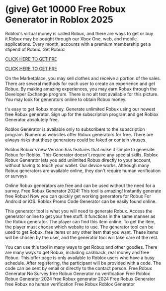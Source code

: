 # (give) Get 10000 Free Robux Generator in Roblox 2025

Roblox's virtual money is called Robux, and there are ways to get or buy it.Robux may be bought through our Xbox One, web, and mobile applications. Every month, accounts with a premium membership get a stipend of Robux. Get Robux:

[CLICK HERE TO GET FRE](https://appbitly.com/Roblox-Free-Robux)

[CLICK HERE TO GET FRE](https://appbitly.com/Roblox-Free-Robux)

On the Marketplace, you may sell clothes and receive a portion of the sales. There are several methods for each user to create an experience and get Robux. By making amazing experiences, you may earn Robux through the Developer Exchange program. There is no alt text available for this picture. You may look for generators online to obtain Robux money.

t's easy to get Robux money. Generate unlimited Robux using our newest free Robux generator. Sign up for the subscription program and get Roblox Generator absolutely free.

Roblox Generator is available only to subscribers to the subscription program. Numerous websites offer Robux generators for free. There are always risks that these generators could be faked or contain viruses.

Roblox Robux's new Version has features that make it simple to generate Robux for Roblox. This Generator doesn't require any special skills. Roblox Robux Generator lets you add unlimited Robux directly to your account, without having to touch your wallet. Our device works. Although many Robux generators are available online, they don't require human verification or surveys

Online Robux generators are free and can be used without the need for a survey. Free Robux Generator 2024! This tool is amazing! Instantly generate free Robux! Now you can quickly get working generators for Robux For Android or iOS. Roblox Promo Code Generator can be easily found online.

This generator tool is what you will need to generate Robux. Access the generator online to get your free stuff. It functions in the same manner as the Robux generator. The player can find this item online. To get the item, the player must choose which website to use. The generator tool can be used to get Robux, free items or any other item that you want. These items will be chosen by the user, and the generator tool will take care of the rest.

You can use this tool in many ways to get Robux and other goodies. There are many ways to get Robux, including cashback, real money and free Robux. This offer page is only available to Roblox users who have a busy schedule. After registering, the participant will be provided with a code. The code can be sent by email or directly to the contact person. Free Robux Generator No Survey free Robux Generator no verification Free Roblox Robux Generator 2024 free Robux generator 2024 Free Robux Generator free Robux no human verification Free Robux Roblox Generator